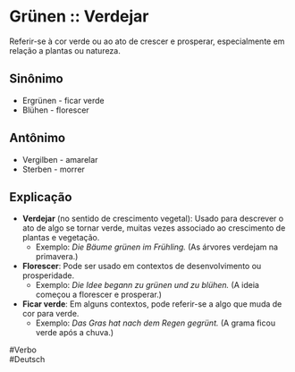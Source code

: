 # Grünen :: Verdejar
<!--SR:!2024-11-05,1,230-->
Referir-se à cor verde ou ao ato de crescer e prosperar, especialmente em relação a plantas ou natureza.

## Sinônimo
- Ergrünen - ficar verde  
- Blühen - florescer  

## Antônimo
- Vergilben - amarelar  
- Sterben - morrer  

## Explicação
- **Verdejar** (no sentido de crescimento vegetal): Usado para descrever o ato de algo se tornar verde, muitas vezes associado ao crescimento de plantas e vegetação.
	- Exemplo: *Die Bäume grünen im Frühling.* (As árvores verdejam na primavera.)
- **Florescer**: Pode ser usado em contextos de desenvolvimento ou prosperidade.
	- Exemplo: *Die Idee begann zu grünen und zu blühen.* (A ideia começou a florescer e prosperar.)
- **Ficar verde**: Em alguns contextos, pode referir-se a algo que muda de cor para verde.
	- Exemplo: *Das Gras hat nach dem Regen gegrünt.* (A grama ficou verde após a chuva.)

#Verbo  
#Deutsch
